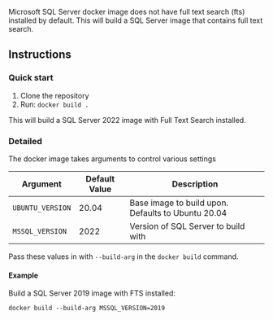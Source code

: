 Microsoft SQL Server docker image does not have full text search (fts) installed by default. This will build a SQL Server image that contains full text search.

## Instructions

### Quick start

1. Clone the repository
2. Run: `docker build .`

This will build a SQL Server 2022 image with Full Text Search installed.

### Detailed

The docker image takes arguments to control various settings

| Argument | Default Value | Description |
|----------|---------------|-------------|
| `UBUNTU_VERSION` | 20.04 | Base image to build upon. Defaults to Ubuntu 20.04 |
| `MSSQL_VERSION` | 2022 | Version of SQL Server to build with |

Pass these values in with `--build-arg` in the `docker build` command.

#### Example

Build a SQL Server 2019 image with FTS installed:
```docker
docker build --build-arg MSSQL_VERSION=2019
```
